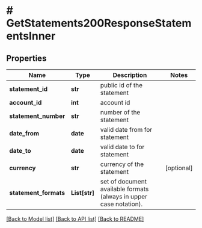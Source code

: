 # # GetStatements200ResponseStatementsInner

## Properties

Name | Type | Description | Notes
------------ | ------------- | ------------- | -------------
**statement_id** | **str** | public id of the statement |
**account_id** | **int** | account id |
**statement_number** | **str** | number of the statement |
**date_from** | **date** | valid date from for statement |
**date_to** | **date** | valid date to for statement |
**currency** | **str** | currency of the statement | [optional]
**statement_formats** | **List[str]** | set of document available formats (always in upper case notation). |

[[Back to Model list]](../../README.md#models) [[Back to API list]](../../README.md#endpoints) [[Back to README]](../../README.md)
